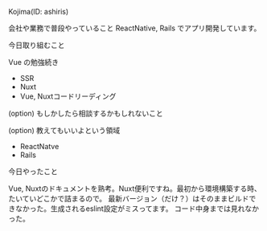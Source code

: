 Kojima(ID: ashiris)

会社や業務で普段やっていること
ReactNative, Rails でアプリ開発しています。

今日取り組むこと

Vue の勉強続き
- SSR
- Nuxt
- Vue, Nuxtコードリーディング

(option) もしかしたら相談するかもしれないこと

(option) 教えてもいいよという領域

- ReactNatve
- Rails

今日やったこと

Vue, Nuxtのドキュメントを熟考。Nuxt便利ですね。最初から環境構築する時、たいていどこかで詰まるので。
最新バージョン（だけ？）はそのままビルドできなかった。生成されるeslint設定がミスってます。
コード中身までは見れなかった。
